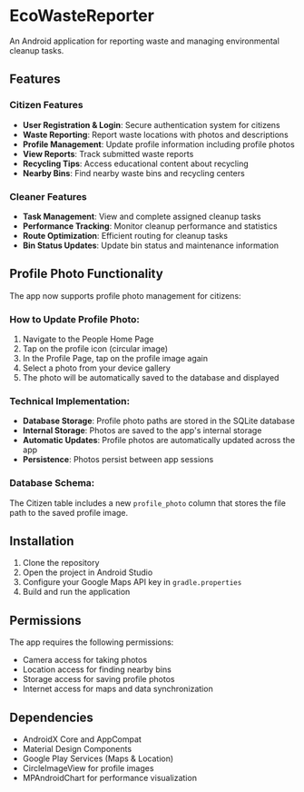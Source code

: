 # EcoWasteReporter

An Android application for reporting waste and managing environmental cleanup tasks.

## Features

### Citizen Features
- **User Registration & Login**: Secure authentication system for citizens
- **Waste Reporting**: Report waste locations with photos and descriptions
- **Profile Management**: Update profile information including profile photos
- **View Reports**: Track submitted waste reports
- **Recycling Tips**: Access educational content about recycling
- **Nearby Bins**: Find nearby waste bins and recycling centers

### Cleaner Features
- **Task Management**: View and complete assigned cleanup tasks
- **Performance Tracking**: Monitor cleanup performance and statistics
- **Route Optimization**: Efficient routing for cleanup tasks
- **Bin Status Updates**: Update bin status and maintenance information

## Profile Photo Functionality

The app now supports profile photo management for citizens:

### How to Update Profile Photo:
1. Navigate to the People Home Page
2. Tap on the profile icon (circular image)
3. In the Profile Page, tap on the profile image again
4. Select a photo from your device gallery
5. The photo will be automatically saved to the database and displayed

### Technical Implementation:
- **Database Storage**: Profile photo paths are stored in the SQLite database
- **Internal Storage**: Photos are saved to the app's internal storage
- **Automatic Updates**: Profile photos are automatically updated across the app
- **Persistence**: Photos persist between app sessions

### Database Schema:
The Citizen table includes a new `profile_photo` column that stores the file path to the saved profile image.

## Installation

1. Clone the repository
2. Open the project in Android Studio
3. Configure your Google Maps API key in `gradle.properties`
4. Build and run the application

## Permissions

The app requires the following permissions:
- Camera access for taking photos
- Location access for finding nearby bins
- Storage access for saving profile photos
- Internet access for maps and data synchronization

## Dependencies

- AndroidX Core and AppCompat
- Material Design Components
- Google Play Services (Maps & Location)
- CircleImageView for profile images
- MPAndroidChart for performance visualization